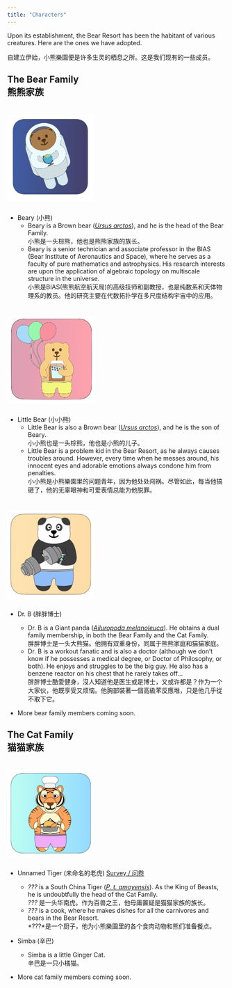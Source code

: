 ```yaml
---
title: "Characters"
---
```


Upon its establishment, the Bear Resort has been the habitant of various creatures. Here are the ones we have adopted. 

自建立伊始，小熊樂園便是许多生灵的栖息之所。这是我们现有的一些成员。

## The Bear Family <br> 熊熊家族

# <img src="beary.png" style="height: 200px;">

- Beary (小熊)
    - Beary is a Brown bear ([*Ursus arctos*](https://en.wikipedia.org/wiki/Brown_bear)), and he is the head of the Bear Family. <br> 小熊是一头棕熊，他也是熊熊家族的族长。
    - Beary is a senior technician and associate professor in the BIAS (Bear Institute of Aeronautics and Space), where he serves as a faculty of pure mathematics and astrophysics. His research interests are upon the application of algebraic topology on multiscale structure in the universe. <br> 小熊是BIAS(熊熊航空航天局)的高级技师和副教授，也是纯数系和天体物理系的教员。他的研究主要在代数拓扑学在多尺度结构宇宙中的应用。

# <img src="little-bear.png" style="height: 200px;">

- Little Bear (小小熊)
    - Little Bear is also a Brown bear ([*Ursus arctos*](https://en.wikipedia.org/wiki/Brown_bear)), and he is the son of Beary. <br> 小小熊也是一头棕熊，他也是小熊的儿子。
    - Little Bear is a problem kid in the Bear Resort, as he always causes troubles around. However, every time when he messes around, his innocent eyes and adorable emotions always condone him from penalties. <br> 小小熊是小熊樂園里的问题青年，因为他处处闯祸。尽管如此，每当他搞砸了，他的无辜眼神和可爱表情总能为他脱罪。

# <img src="dr-b.png" style="height: 200px;">

- Dr. B (胖胖博士)
    - Dr. B is a Giant panda ([*Ailuropoda melanoleuca*](https://en.wikipedia.org/wiki/Giant_panda)). He obtains a dual family membership, in both the Bear Family and the Cat Family. <br> 胖胖博士是一头大熊猫。他拥有双重身份，同属于熊熊家庭和猫猫家庭。
    - Dr. B is a workout fanatic and is also a doctor (although we don’t know if he possesses a medical degree, or Doctor of Philosophy, or both). He enjoys and struggles to be the big guy. He also has a benzene reactor on his chest that he rarely takes off... <br> 胖胖博士酷愛健身，沒人知道他是医生或是博士，又或许都是？作为一个大家伙，他既享受又烦恼。他胸部裝著一個高級苯反應堆，只是他几乎從不取下它。

- More bear family members coming soon.

## The Cat Family <br> 猫猫家族

# <img src="tiger.png" style="height: 200px;">

- Unnamed Tiger (未命名的老虎) [Survey / 问卷](https://forms.gle/vUvgz4qUCUnKk1cT8)
    - *???* is a South China Tiger ([*P. t. amoyensis*](https://en.wikipedia.org/wiki/South_China_tiger)). As the King of Beasts, he is undoubtfully the head of the Cat Family. <br> *???* 是一头华南虎。作为百兽之王，他毋庸置疑是猫猫家族的族长。
    - *???* is a cook, where he makes dishes for all the carnivores and bears in the Bear Resort. <br> *???*是一个厨子，他为小熊樂園里的各个食肉动物和熊们准备餐点。

- Simba (辛巴)
    - Simba is a little Ginger Cat. <br> 辛巴是一只小橘猫。

- More cat family members coming soon.
